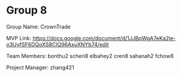 # Group 8
Group Name: CrownTrade

MVP Link: https://docs.google.com/document/d/1JJBqWgA7eKa2je-o3UyfSF6DQoXS8ClQ96AxuXNYb74/edit

Team Members: bonthu2
              scheri8
              elbahey2
              cren8
              sahanah2
              fchow8

Project Manager: zhang421
